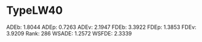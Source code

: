 # TypeLW40

ADEb: 1.8044
ADEp: 0.7263
ADEv: 2.1947
FDEb: 3.3922
FDEp: 1.3853
FDEv: 3.9209
Rank: 286
WSADE: 1.2572
WSFDE: 2.3339